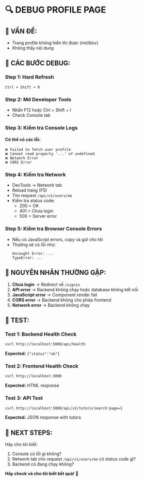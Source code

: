 # 🔍 DEBUG PROFILE PAGE

## 🚨 **VẤN ĐỀ:**
- Trang profile không hiển thị được (mờ/blur)
- Không thấy nội dung

## 🔧 **CÁC BƯỚC DEBUG:**

### **Step 1: Hard Refresh**
```
Ctrl + Shift + R
```

### **Step 2: Mở Developer Tools**
- Nhấn F12 hoặc Ctrl + Shift + I
- Check Console tab

### **Step 3: Kiểm tra Console Logs**

#### **Có thể có các lỗi:**
```
❌ Failed to fetch user profile
❌ Cannot read property '...' of undefined
❌ Network Error
❌ CORS Error
```

### **Step 4: Kiểm tra Network**
- DevTools → Network tab
- Reload trang (F5)
- Tìm request `/api/v1/users/me`
- Kiểm tra status code:
  - 200 = OK
  - 401 = Chưa login
  - 500 = Server error

### **Step 5: Kiểm tra Browser Console Errors**
- Nếu có JavaScript errors, copy và gửi cho tôi
- Thường sẽ có lỗi như:
  ```
  Uncaught Error: ...
  TypeError: ...
  ```

## 🎯 **NGUYÊN NHÂN THƯỜNG GẶP:**

1. **Chưa login** → Redirect về `/signin`
2. **API error** → Backend không chạy hoặc database không kết nối
3. **JavaScript error** → Component render fail
4. **CORS error** → Backend không cho phép frontend
5. **Network error** → Backend không chạy

## 🔧 **TEST:**

### **Test 1: Backend Health Check**
```bash
curl http://localhost:5000/api/health
```
**Expected:** `{"status":"ok"}`

### **Test 2: Frontend Health Check**
```bash
curl http://localhost:3000
```
**Expected:** HTML response

### **Test 3: API Test**
```bash
curl http://localhost:5000/api/v1/tutors/search?page=1
```
**Expected:** JSON response with tutors

## 🚀 **NEXT STEPS:**

Hãy cho tôi biết:
1. Console có lỗi gì không?
2. Network tab cho request `/api/v1/users/me` có status code gì?
3. Backend có đang chạy không?

**Hãy check và cho tôi biết kết quả!** 🚀
